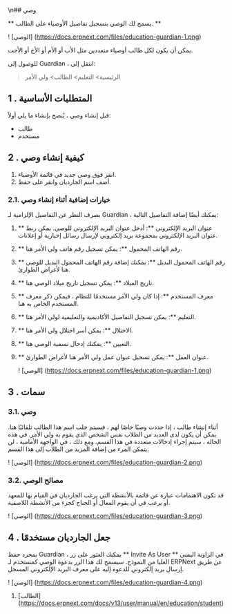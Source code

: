 \n## وصي

** يسمح لك الوصي بتسجيل تفاصيل الأوصياء على الطالب. **

! [الوصي] (https://docs.erpnext.com/files/education-guardian-1.png)

يمكن أن يكون لكل طالب أوصياء متعددين مثل الأب أو الأم أو الأخ أو الأخت.

للوصول إلى Guardian ، انتقل إلى:

> الرئيسية> التعليم> الطالب> ولي الأمر

## 1 \. المتطلبات الأساسية

قبل إنشاء وصي ، يُنصح بإنشاء ما يلي أولاً:

*   طالب
*   مستخدم

## 2 \. كيفية إنشاء وصي

1. انقر فوق وصي جديد في قائمة الأوصياء.
2. أضف اسم الجارديان وانقر على حفظ.

### 2.1. خيارات إضافية أثناء إنشاء وصي

بصرف النظر عن التفاصيل الإلزامية لـ Guardian ، يمكنك أيضًا إضافة التفاصيل التالية:

1. ** عنوان البريد الإلكتروني **: أدخل عنوان البريد الإلكتروني للوصي. يمكن ربط عنوان البريد الإلكتروني بمجموعة بريد إلكتروني لإرسال رسائل إخبارية أو إعلانات.
2. ** رقم الهاتف المحمول **: يمكن تسجيل رقم هاتف ولي الأمر هنا.
3. ** رقم الهاتف المحمول البديل **: يمكنك إضافة رقم الهاتف المحمول البديل للوصي هنا لأغراض الطوارئ.
4. ** تاريخ الميلاد **: يمكن تسجيل تاريخ ميلاد الوصي هنا.
5. ** معرف المستخدم **: إذا كان ولي الأمر مستخدمًا للنظام ، فيمكن ذكر معرف المستخدم الخاص به هنا.
6. ** التعليم **: يمكن تسجيل التفاصيل الأكاديمية والتعليمية لولي الأمر هنا.
7. ** الاحتلال **: يمكن أسر احتلال ولي الأمر هنا.
8. ** التعيين **: يمكنك إدخال تسمية الوصي هنا.
9. ** عنوان العمل **: يمكن تسجيل عنوان عمل ولي الأمر هنا لأغراض الطوارئ.
    
    ! [الوصي] (https://docs.erpnext.com/files/education-guardian-1.png)
    

## 3 \. سمات

### 3.1. وصي

أثناء إنشاء طالب ، إذا حددت وصيًا خاصًا لهم ، فسيتم جلب اسم هذا الطالب تلقائيًا هنا. يمكن أن يكون لدى العديد من الطلاب نفس الشخص الذي يقوم به ولي الأمر. في هذه الحالة ، سيتم إجراء إدخالات متعددة في هذا القسم. ومع ذلك ، في الواجهة الأمامية ، لن يتمكن المرء من إضافة المزيد من الطلاب إلى هذا القسم.

! [الوصي] (https://docs.erpnext.com/files/education-guardian-2.png)

### 3.2. مصالح الوصي

قد تكون الاهتمامات عبارة عن قائمة بالأنشطة التي يرغب الجارديان في القيام بها للمعهد أو يرغب في أن يقوم المعال أو الجناح كجزء من الأنشطة اللاصفية.

! [الوصي] (https://docs.erpnext.com/files/education-guardian-3.png)

## 4 \. جعل الجارديان مستخدمًا

بمجرد حفظ Guardian ، يمكنك العثور على زر ** Invite As User ** في الزاوية اليمنى العليا من النموذج. سيسمح لك هذا الزر بدعوة الوصي كمستخدم لـ ERPNext عن طريق إرسال بريد إلكتروني للدعوة إليه على معرف البريد الإلكتروني المسجل.

! [الوصي] (https://docs.erpnext.com/files/education-guardian-4.png)

1. [الطالب] (https://docs.erpnext.com/docs/v13/user/manual/en/education/student)